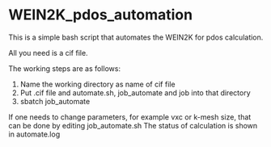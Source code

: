 # WEIN2K_pdos_automation

This is a simple bash script that automates the WEIN2K for pdos calculation.

All you need is a cif file.


The working steps are as follows:

1) Name the working directory as name of cif file
2) Put .cif file and automate.sh, job_automate and job into that directory
3) sbatch job_automate

If one needs to change parameters, for example vxc or k-mesh size, that can be done by editing job_automate.sh
The status of calculation is shown in automate.log
